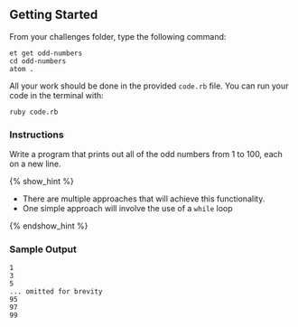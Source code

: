 ## Getting Started  

From your challenges folder, type the following command:

```no-highlight
et get odd-numbers
cd odd-numbers
atom .  
```  

All your work should be done in the provided `code.rb` file. You can run your code in the terminal with:

```no-highlight
ruby code.rb
```

### Instructions  

Write a program that prints out all of the odd numbers from 1 to 100, each
on a new line.

{% show_hint %}

- There are multiple approaches that will achieve this functionality.
- One simple approach will involve the use of a `while` loop

{% endshow_hint %}

### Sample Output

```no-highlight
1
3
5
... omitted for brevity
95
97
99
```
